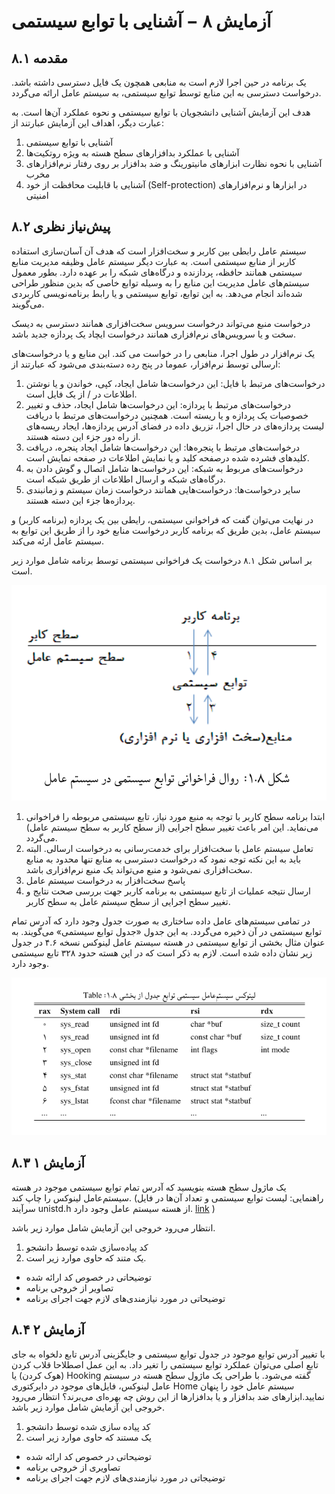 # آزمایش ۸ − آشنایی با توابع سیستمی

## ۸.۱ مقدمه

یک برنامه در حین اجرا لازم است به منابعی همچون یک فایل
دسترسی داشته باشد. درخواست دسترسی به این منابع توسط 
توابع سیستمی، به سیستم عامل ارائه می‌گردد.

هدف این آزمایش آشنایی دانشجویان با توابع سیستمی و نحوه
عملکرد آن‌ها است. به عبارت دیگر، اهداف این آزمایش عبارتند
از:

1. آشنایی با توابع سیستمی
1. آشنایی با عملکرد بدافزارهای سطح هسته به ویژه روتکیت‌ها
1. آشنایی با نحوه نظارت ابزارهای مانیتورینگ و ضد بدافزار
بر روی رفتار نرم‌افزارهای مخرب
1. آشنایی با قابلیت محافظت از خود (Self-protection) در
ابزارها و نرم‌افزارهای امنیتی

## ۸.۲  پیش‌نیاز نظری

سیستم عامل رابطی بین کاربر و سخت‌افزار است که هدف آن
آسان‌سازی استفاده کاربر از منابع سیستمی است. به عبارت
دیگر سیستم عامل وظیفه مدیریت منابع سیستمی همانند حافظه،
پردازنده و درگاه‌های شبکه را بر عهده دارد. بطور معمول
سیستم‌های عامل مدیریت این منابع را به وسیله توابع خاصی 
که بدین منظور طراحی شده‌اند انجام می‌دهد. به این توابع،
توابع سیستمی و یا رابط برنامه‌نویسی کاربردی می‌گویند.

درخواست منبع می‌تواند درخواست سرویس سخت‌افزاری همانند
دسترسی به دیسک سخت و یا سرویس‌های نرم‌افزاری همانند درخواست
ایچاد یک پردازه جدید باشد.

یک نرم‌افزار در طول اجرا، منابعی را در خواست می کند. این
منابع و یا درخواست‌های ارسالی توسط نرم‌افزار، عموما در پنج
رده دسته‌بندی می‌شود که عبارتند از:

1. درخواست‌های مرتبط با فایل: این درخواست‌ها شامل ایجاد،
کپی، خواندن و یا نوشتن اطلاعات در / از یک فایل است.
1. درخواست‌های مرتبط با پردازه: این درخواست‌ها شامل ایجاد،
حذف و تغییر خصوصیات یک پردازه و یا ریسته است. همچنین
درخواست‌های مرتبط با دریافت لیست پردازه‌های در حال اجرا،
تزریق داده در فضای آدرس پردازه‌ها، ایجاد ریسه‌های از راه دور
جزء این دسته هستند.
1. درخواست‌های مرتبط با پنجره‌ها: این درخواست‌ها شامل
ایجاد پنجره، دریافت کلیدهای فشرده شده درصفحه کلید و یا
نمایش اطلاعات در صفحه نمایش است.
1. درخواست‌های مربوط به شبکه: این درخواست‌ها شامل اتصال و
گوش دادن به درگاه‌های شبکه و ارسال اطلاعات از طریق شبکه است.
1. سایر درخواست‌ها: درخواست‌هایی همانند درخواست زمان سیستم
و زمانبندی پردازه‌ها جزء این دسته هستند.

در نهایت می‌توان گفت که فراخوانی سیستمی، رایطی بین یک
پردازه (برنامه کاربر) و سیستم عامل، بدین طریق که برنامه
کاربر درخواست منابع خود را از طریق این توابع به سیستم
عامل ارئه می‌کند.

بر اساس شکل ۸.۱ درخواست‌ یک فراخوانی سیستمی توسط برنامه
شامل موارد زیر است.

![image-8.1](./image/8-1.png)

1. ابتدا برنامه سطح کاربر با توجه به منبع مورد نیاز،
تابع سیستمی مربوطه را فراخوانی می‌نماید. این امر باعث تغییر
سطح اجرایی (از سطح کاربر به سطح سیستم عامل) می‌گردد.
1. تعامل سیستم عامل با سخت‌افزار برای خدمت‌رسانی به درخواست
ارسالی. البته باید به این نکته توجه نمود که درخواست
دسترسی به منابع تنها محدود به منابع سخت‌افزاری نمی‌شود و
منبع می‌تواند یک منبع نرم‌افزاری باشد.
1. پاسخ سخت‌افزار به درخواست سیستم عامل
1. ارسال نتیجه عملیات از تابع سیستمی به برنامه کاربر
جهت بررسی صحت نتایج و تغییر سطح اجرایی از سطح سیستم
عامل به سطح کاربر.

در تمامی سیستم‌های عامل داده ساختاری به صورت جدول وجود
دارد که آدرس تمام توابع سیستمی در آن ذخیره می‌گردد.
به این جدول «جدول توابع سیستمی» می‌گویند.
به عنوان مثال بخشی از توابع سیستمی در هسته سیستم عامل
لینوکس نسخه ۴.۶ در جدول زیر نشان داده شده است.
لازم به ذکر است که در این هسته حدود ۳۲۸ تابع سیستمی وجود
دارد.

![image-8.2](./image/8-2.png)

## ۸.۳ آزمایش ۱

یک ماژول سطح هسته بنویسید که آدرس تمام توابع سیستمی موجود
در هسته سیستم‌عامل لینوکس را چاپ کند.
(راهنمایی: لیست توابع سیستمی و تعداد آن‌ها در فایل سرآیند
unistd.h
از هسته سیستم عامل وجود دارد.
[link](https://elixir.bootlin.com/linux/latest/source/include/uapi/asm-generic/unistd.h)
)

انتظار می‌رود خروجی این آزمایش شامل موارد زیر باشد.

1.  کد پیاده‌سازی شده توسط دانشجو
1. یک متند که حاوی موارد زیر است.
  * توضیحاتی در خصوص کد ارائه شده
  * تصاویر از خروجی برنامه
  * توضیحاتی در مورد نیازمندی‌های لازم جهت اجرای برنامه
  
## ۸.۴ آزمایش ۲

با تغییر آدرس توابع موجود در جدول توابع سیستمی و جایگزینی
آدرس تابع دلخواه به جای تابع اصلی می‌توان عملکرد توابع
سیستمی را تغیر داد. به این عمل اصطلاحا قلاب کردن (هوک کردن)
یا Hooking گفته می‌شود. با طراحی یک ماژول سطح هسته در
سیستم عامل لینوکس، فایل‌های موجود در دایرکتوری Home سیستم
عامل خود را پنهان نمایید.ابزارهای ضد بدافزار و یا
بدافزارها از این روش چه بهره‌ای می‌برند؟ انتظار می‌رود خروجی
این آزمایش شامل موارد زیر باشد.

1. کد پیاده سازی شده توسط دانشجو
1. یک مستند که حاوی موارد زیر است
  * توضیحاتی در خصوص کد ارائه شده
  * تصاویری از خروجی برنامه
  * توضیجاتی در مورد نیازمندی‌های لازم جهت اجرای برنامه 



